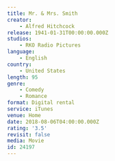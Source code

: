 ```yaml
---
title: Mr. & Mrs. Smith
creator:
    - Alfred Hitchcock
release: 1941-01-31T00:00:00.000Z
studios:
    - RKO Radio Pictures
language:
    - English
country:
    - United States
length: 95
genre:
    - Comedy
    - Romance
format: Digital rental
service: iTunes
venue: Home
date: 2018-08-06T04:00:00.000Z
rating: '3.5'
revisit: false
media: Movie
id: 24197
---
```



